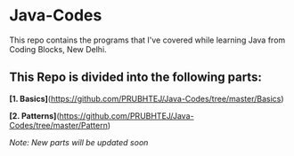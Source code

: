 # Java-Codes
This repo contains the programs that I've covered while learning Java from Coding Blocks, New Delhi.

## This Repo is divided into the following parts:

**[1. Basics]**(https://github.com/PRUBHTEJ/Java-Codes/tree/master/Basics)

**[2. Patterns]**(https://github.com/PRUBHTEJ/Java-Codes/tree/master/Pattern)


*Note: New parts will be updated soon*
